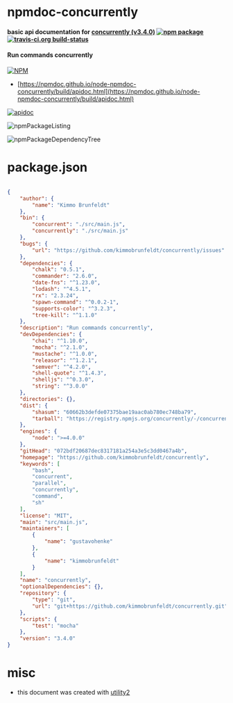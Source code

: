 # npmdoc-concurrently

#### basic api documentation for  [concurrently (v3.4.0)](https://github.com/kimmobrunfeldt/concurrently)  [![npm package](https://img.shields.io/npm/v/npmdoc-concurrently.svg?style=flat-square)](https://www.npmjs.org/package/npmdoc-concurrently) [![travis-ci.org build-status](https://api.travis-ci.org/npmdoc/node-npmdoc-concurrently.svg)](https://travis-ci.org/npmdoc/node-npmdoc-concurrently)

#### Run commands concurrently

[![NPM](https://nodei.co/npm/concurrently.png?downloads=true&downloadRank=true&stars=true)](https://www.npmjs.com/package/concurrently)

- [https://npmdoc.github.io/node-npmdoc-concurrently/build/apidoc.html](https://npmdoc.github.io/node-npmdoc-concurrently/build/apidoc.html)

[![apidoc](https://npmdoc.github.io/node-npmdoc-concurrently/build/screenCapture.buildCi.browser.%252Ftmp%252Fbuild%252Fapidoc.html.png)](https://npmdoc.github.io/node-npmdoc-concurrently/build/apidoc.html)

![npmPackageListing](https://npmdoc.github.io/node-npmdoc-concurrently/build/screenCapture.npmPackageListing.svg)

![npmPackageDependencyTree](https://npmdoc.github.io/node-npmdoc-concurrently/build/screenCapture.npmPackageDependencyTree.svg)



# package.json

```json

{
    "author": {
        "name": "Kimmo Brunfeldt"
    },
    "bin": {
        "concurrent": "./src/main.js",
        "concurrently": "./src/main.js"
    },
    "bugs": {
        "url": "https://github.com/kimmobrunfeldt/concurrently/issues"
    },
    "dependencies": {
        "chalk": "0.5.1",
        "commander": "2.6.0",
        "date-fns": "^1.23.0",
        "lodash": "^4.5.1",
        "rx": "2.3.24",
        "spawn-command": "^0.0.2-1",
        "supports-color": "^3.2.3",
        "tree-kill": "^1.1.0"
    },
    "description": "Run commands concurrently",
    "devDependencies": {
        "chai": "^1.10.0",
        "mocha": "^2.1.0",
        "mustache": "^1.0.0",
        "releasor": "^1.2.1",
        "semver": "^4.2.0",
        "shell-quote": "^1.4.3",
        "shelljs": "^0.3.0",
        "string": "^3.0.0"
    },
    "directories": {},
    "dist": {
        "shasum": "60662b3defde07375bae19aac0ab780ec748ba79",
        "tarball": "https://registry.npmjs.org/concurrently/-/concurrently-3.4.0.tgz"
    },
    "engines": {
        "node": ">=4.0.0"
    },
    "gitHead": "072bdf20687dec8317181a254a3e5c3dd0467a4b",
    "homepage": "https://github.com/kimmobrunfeldt/concurrently",
    "keywords": [
        "bash",
        "concurrent",
        "parallel",
        "concurrently",
        "command",
        "sh"
    ],
    "license": "MIT",
    "main": "src/main.js",
    "maintainers": [
        {
            "name": "gustavohenke"
        },
        {
            "name": "kimmobrunfeldt"
        }
    ],
    "name": "concurrently",
    "optionalDependencies": {},
    "repository": {
        "type": "git",
        "url": "git+https://github.com/kimmobrunfeldt/concurrently.git"
    },
    "scripts": {
        "test": "mocha"
    },
    "version": "3.4.0"
}
```



# misc
- this document was created with [utility2](https://github.com/kaizhu256/node-utility2)
